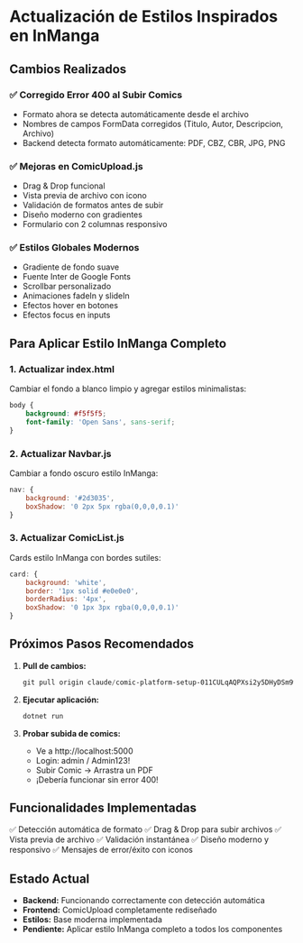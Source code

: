 # Actualización de Estilos Inspirados en InManga

## Cambios Realizados

### ✅ Corregido Error 400 al Subir Comics
- Formato ahora se detecta automáticamente desde el archivo
- Nombres de campos FormData corregidos (Titulo, Autor, Descripcion, Archivo)
- Backend detecta formato automáticamente: PDF, CBZ, CBR, JPG, PNG

### ✅ Mejoras en ComicUpload.js
- Drag & Drop funcional
- Vista previa de archivo con icono
- Validación de formatos antes de subir
- Diseño moderno con gradientes
- Formulario con 2 columnas responsivo

### ✅ Estilos Globales Modernos
- Gradiente de fondo suave
- Fuente Inter de Google Fonts
- Scrollbar personalizado
- Animaciones fadeIn y slideIn
- Efectos hover en botones
- Efectos focus en inputs

## Para Aplicar Estilo InManga Completo

### 1. Actualizar index.html
Cambiar el fondo a blanco limpio y agregar estilos minimalistas:

```css
body {
    background: #f5f5f5;
    font-family: 'Open Sans', sans-serif;
}
```

### 2. Actualizar Navbar.js
Cambiar a fondo oscuro estilo InManga:

```javascript
nav: {
    background: '#2d3035',
    boxShadow: '0 2px 5px rgba(0,0,0,0.1)'
}
```

### 3. Actualizar ComicList.js
Cards estilo InManga con bordes sutiles:

```javascript
card: {
    background: 'white',
    border: '1px solid #e0e0e0',
    borderRadius: '4px',
    boxShadow: '0 1px 3px rgba(0,0,0,0.1)'
}
```

## Próximos Pasos Recomendados

1. **Pull de cambios:**
   ```powershell
   git pull origin claude/comic-platform-setup-011CULqAQPXsi2y5DHyDSm9w
   ```

2. **Ejecutar aplicación:**
   ```powershell
   dotnet run
   ```

3. **Probar subida de comics:**
   - Ve a http://localhost:5000
   - Login: admin / Admin123!
   - Subir Comic -> Arrastra un PDF
   - ¡Debería funcionar sin error 400!

## Funcionalidades Implementadas

✅ Detección automática de formato
✅ Drag & Drop para subir archivos
✅ Vista previa de archivo
✅ Validación instantánea
✅ Diseño moderno y responsivo
✅ Mensajes de error/éxito con iconos

## Estado Actual

- **Backend:** Funcionando correctamente con detección automática
- **Frontend:** ComicUpload completamente rediseñado
- **Estilos:** Base moderna implementada
- **Pendiente:** Aplicar estilo InManga completo a todos los componentes

